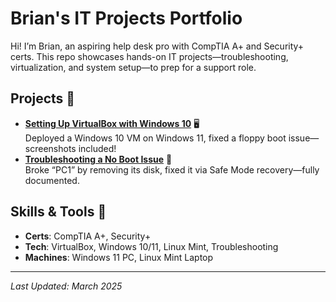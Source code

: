# Brian's IT Projects Portfolio
Hi! I’m Brian, an aspiring help desk pro with CompTIA A+ and Security+ certs. This repo showcases hands-on IT projects—troubleshooting, virtualization, and system setup—to prep for a support role.

## Projects 📂
- **[Setting Up VirtualBox with Windows 10](setting-up-virtualbox-win10.md)** 🖥️  
  Deployed a Windows 10 VM on Windows 11, fixed a floppy boot issue—screenshots included!
- **[Troubleshooting a No Boot Issue](no-boot-fix.md)** 🔧  
  Broke “PC1” by removing its disk, fixed it via Safe Mode recovery—fully documented.

## Skills & Tools 🔧
- **Certs**: CompTIA A+, Security+
- **Tech**: VirtualBox, Windows 10/11, Linux Mint, Troubleshooting
- **Machines**: Windows 11 PC, Linux Mint Laptop

---
*Last Updated: March 2025*
